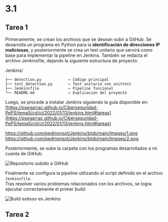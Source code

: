 # 3.1

## Tarea 1

Primeramente, se crean los archivos que se desean subir a GitHub.
Se desarrolla un programa en Python para la **identificación de direcciones IP maliciosas**, y posteriormente se crea un test unitario que servirá como base para implementar la pipeline en Jenkins.
También se redacta el archivo Jenkinsfile, dejando la siguiente estructura de proyecto:

Jenkins/

    ├── detection.py            ← Código principal
    ├── test_detection.py       ← Test unitario con unittest
    ├── Jenkinsfile             ← Pipeline funcional
    └── README.md               ← Explicación del proyecto

Luego, se procede a instalar Jenkins siguiendo la guía disponible en:  
[https://psegarrac.github.io/Ciberseguridad-PePS/tema5/cd/ci/2022/01/13/jenkins.html#tareas](https://psegarrac.github.io/Ciberseguridad-PePS/tema5/cd/ci/2022/01/13/jenkins.html#tareas)

https://github.com/pedmonsot/Jenkins/blob/main/Images/1.png
https://github.com/pedmonsot/Jenkins/blob/main/Images/2.png


Posteriormente, se sube la carpeta con los programas desarrollados a mi cuenta de GitHub.

![Repositorio subido a GitHub](ruta/a/imagen3.png)

Finalmente se configura la pipeline utilizando el script definido en el archivo `Jenkinsfile`.  
Tras resolver varios problemas relacionados con los archivos, se logra ejecutar correctamente el primer *build*.

![Build exitoso en Jenkins](ruta/a/imagen4.png)

## Tarea 2


